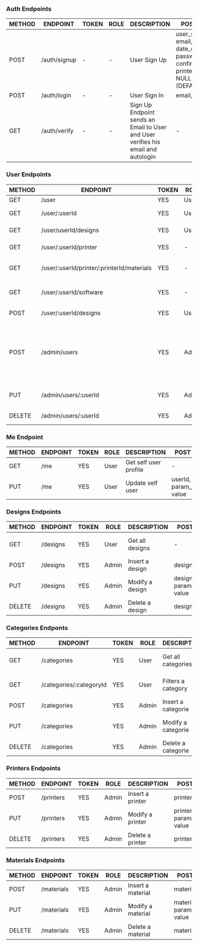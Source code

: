 ### Auth Endpoints

| METHOD | ENDPOINT     | TOKEN | ROLE | DESCRIPTION           | POST PARAMS                                                 | RETURNS |
| ------ | ------------ | ----- | ---- | --------------------- | ----------------------------------------------------------- | ------- |
| POST   | /auth/signup | -     | -    | User Sign Up          | user_name, phone, email, date_of_birth, password, confirm_password, printer (DEFAULT NULL) designer (DEFAULT NULL) | "Please confirm email"   |
| POST   | /auth/login  | -     | -    | User Sign In          | email, password                                             | token   |
| GET    | /auth/verify | -     | -    | Sign Up Endpoint sends an Email to User and User verifies his email and autologin| -| token   |


### User Endpoints

| METHOD | ENDPOINT                  | TOKEN | ROLE  | DESCRIPTION                  | POST PARAMS                | RETURNS                              |
| ------ | ------------------------- | ----- | ----- | ---------------------------- | -------------------------- | ------------------------------------ |
| GET    | /user                     | YES   | User  | Get all users                | -                          | [{ users }]                          |
| GET    | /user/:userId             | YES   | User  | Get one user profile         | userId                     | { user }                             |
| GET    | /user/userId/designs      | YES   | User  | Get designs from a user      | userId                     | [{ designs }]                        |
| GET    | /user/:userId/printer     | YES   | -     | Frontend gets user printers  | -                          | [{ printers }]                       |
| GET    | /user/:userId/printer/:printerId/materials | YES  | - | Frontend gets user printer materials | -      | [{ materials }]                      |
| GET    | /user/:userId/software    | YES   | -     | Frontend gets user softwares | -                          | [{ softwares }]                      |
| POST   | /user/:userId/designs     | YES   | User  | Uploads a design             | designId, description, file| "Design uploaded"                    |
| POST   | /admin/users              | YES   | Admin | Create a user                | user_name, phone, email, date_of_birth, password, confirm_password, printer (DEFAULT NULL) designer (DEFAULT NULL) | "User created"    |
| PUT    | /admin/users/:userId      | YES   | Admin | Update user                  | user_id, param_to_update, value | "User updated"       |
| DELETE | /admin/users/:userId      | YES   | Admin | Remove one user              | user_id                    | "Profile deleted"    |


### Me Endpoint

| METHOD | ENDPOINT                  | TOKEN | ROLE  | DESCRIPTION                  | POST PARAMS                | RETURNS                              |
| ------ | ------------------------- | ----- | ----- | ---------------------------- | -------------------------- | ------------------------------------ |
| GET    | /me                       | YES   | User  | Get self user profile        | -                          | { user }                             |
| PUT    | /me                       | YES   | User  | Update self user             | userId, param_to_update, value | "User updated"                   |


### Designs Endpoints

| METHOD | ENDPOINT      | TOKEN | ROLE  | DESCRIPTION                  | POST PARAMS                | RETURNS                     |
| ------ | ------------- | ----- | ----- | ---------------------------- | -------------------------- | --------------------------- |
| GET    | /designs      | YES   | User  | Get all designs              | -                          | [{ designs }]               |
| POST   | /designs      | YES   | Admin | Insert a design              | designObj                  | "Design inserted"           |
| PUT    | /designs      | YES   | Admin | Modify a design              | designObj, param_to_update, value | "Design updated"     |
| DELETE | /designs      | YES   | Admin | Delete a design              | designObj                  | "Design deleted"            |


### Categories Endponts

| METHOD | ENDPOINT                  | TOKEN | ROLE  | DESCRIPTION                  | POST PARAMS                | RETURNS                              |
| ------ | ------------------------- | ----- | ----- | ---------------------------- | -------------------------- | ------------------------------------ |
| GET    | /categories               | YES   | User  | Get all categories           | -                          | [{ categories }]                     |
| GET    | /categories/:categoryId   | YES   | User  | Filters a category           | -                          | { categorie }                        |
| POST   | /categories               | YES   | Admin | Insert a categorie           | categoryObj                | "Category inserted"                  |
| PUT    | /categories               | YES   | Admin | Modify a categorie           | categoryObj, param_to_update, value | "Category updated"          |
| DELETE | /categories               | YES   | Admin | Delete a categorie           | categorObj                 | "Category deleted"                   |


### Printers Endpoints

| METHOD | ENDPOINT          | TOKEN | ROLE  | DESCRIPTION           | POST PARAMS                        | RETURNS                              |
| ------ | ----------------- | ----- | ----- | --------------------- | ---------------------------------- | ------------------------------------ |
| POST   | /printers         | YES   | Admin | Insert a printer      | printerObj                         | "Printer inserted"                   |
| PUT    | /printers         | YES   | Admin | Modify a printer      | printerObj, param_to_update, value | "Printer updated"                    |
| DELETE | /printers         | YES   | Admin | Delete a printer      | printerObj                         | "Printer deleted"                    |


### Materials Endpoints

| METHOD | ENDPOINT          | TOKEN | ROLE  | DESCRIPTION           | POST PARAMS                         | RETURNS                    |
| ------ | ----------------- | ----- | ----- | --------------------- | ----------------------------------- | -------------------------- |
| POST   | /materials        | YES   | Admin | Insert a material     | materialObj                         | "Material inserted"        |
| PUT    | /materials        | YES   | Admin | Modify a material     | materialObj, param_to_update, value | "Material updated"         |
| DELETE | /materials        | YES   | Admin | Delete a material     | materialObj                         | "Material deleted"         |


